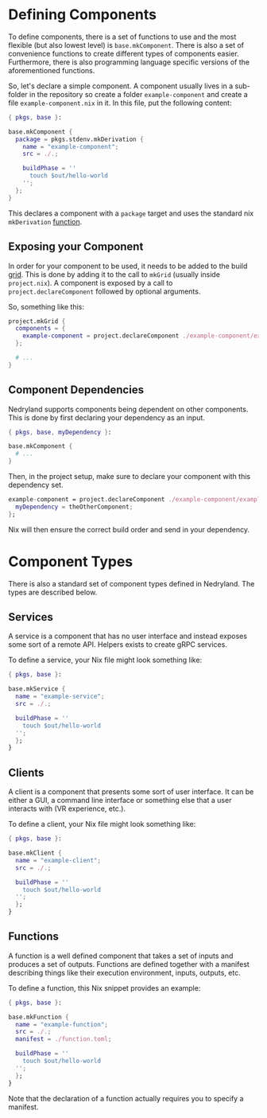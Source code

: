 # Defining Components

To define components, there is a set of functions to use and the most flexible (but also lowest
level) is `base.mkComponent`. There is also a set of convenience functions to create different types
of components easier. Furthermore, there is also programming language specific versions of the
aforementioned functions.

So, let's declare a simple component. A component usually lives in a sub-folder in the repository so
create a folder `example-component` and create a file `example-component.nix` in it. In this file,
put the following content:

```nix
{ pkgs, base }:

base.mkComponent {
  package = pkgs.stdenv.mkDerivation {
    name = "example-component";
    src = ./.;

    buildPhase = ''
      touch $out/hello-world
    '';
  };
}
```

This declares a component with a `package` target and uses the standard nix `mkDerivation`
[function](https://nixos.org/nixpkgs/manual/#sec-using-stdenv).

## Exposing your Component

In order for your component to be used, it needs to be added to the build
[grid](./concepts/grid.md). This is done by adding it to the call to `mkGrid` (usually inside
`project.nix`). A component is exposed by a call to `project.declareComponent` followed by optional
arguments.

So, something like this:

```nix
project.mkGrid {
  components = {
    example-component = project.declareComponent ./example-component/example-component.nix {};
  };

  # ...
}
```

## Component Dependencies
Nedryland supports components being dependent on other components. This is done by first declaring
your dependency as an input.

```nix
{ pkgs, base, myDependency }:

base.mkComponent {
  # ...
}
```

Then, in the project setup, make sure to declare your component with this dependency set.

```nix
example-component = project.declareComponent ./example-component/example-component.nix {
  myDependency = theOtherComponent;
};
```

Nix will then ensure the correct build order and send in your dependency.

# Component Types

There is also a standard set of component types defined in Nedryland. The types are described below.

## Services
A service is a component that has no user interface and instead exposes some sort of a remote API.
Helpers exists to create gRPC services.

To define a service, your Nix file might look something like:

```nix
{ pkgs, base }:

base.mkService {
  name = "example-service";
  src = ./.;

  buildPhase = ''
    touch $out/hello-world
  '';
  };
}
```

## Clients
A client is a component that presents some sort of user interface. It can be either a GUI, a command
line interface or something else that a user interacts with (VR experience, etc.).

To define a client, your Nix file might look something like:

```nix
{ pkgs, base }:

base.mkClient {
  name = "example-client";
  src = ./.;

  buildPhase = ''
    touch $out/hello-world
  '';
  };
}
```

## Functions
A function is a well defined component that takes a set of inputs and produces a set of outputs.
Functions are defined together with a manifest describing things like their execution environment,
inputs, outputs, etc.

To define a function, this Nix snippet provides an example:

```nix
{ pkgs, base }:

base.mkFunction {
  name = "example-function";
  src = ./.;
  manifest = ./function.toml;

  buildPhase = ''
    touch $out/hello-world
  '';
  };
}
```

Note that the declaration of a function actually requires you to specify a manifest.
